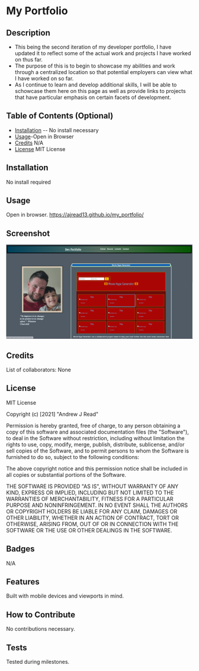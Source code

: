 # My Portfolio
## Description
- This being the second iteration of my developer portfolio, I have updated it to reflect some of the actual work and projects I have worked on thus far.
- The purpose of this is to begin to showcase my abilities and work through a centralized location so that potential employers can view what I have worked on so far.
- As I continue to learn and develop additional skills, I will be able to schowcase them here on this page as well as provide links to projects that have particular emphasis on certain facets of development.  


## Table of Contents (Optional)

- [Installation](#installation) -- No install necessary
- [Usage](#usage)-Open in Browser
- [Credits](#credits) N/A
- [License](#license) MIT License

## Installation
No install required
## Usage
Open in browser. https://ajread13.github.io/my_portfolio/
## Screenshot
![screenshot](assets/images/updatedProfile.png)
## Credits
List of collaborators: None
## License
MIT License

Copyright (c) [2021] "Andrew J Read"

Permission is hereby granted, free of charge, to any person obtaining a copy
of this software and associated documentation files (the "Software"), to deal
in the Software without restriction, including without limitation the rights
to use, copy, modify, merge, publish, distribute, sublicense, and/or sell
copies of the Software, and to permit persons to whom the Software is
furnished to do so, subject to the following conditions:

The above copyright notice and this permission notice shall be included in all
copies or substantial portions of the Software.

THE SOFTWARE IS PROVIDED "AS IS", WITHOUT WARRANTY OF ANY KIND, EXPRESS OR
IMPLIED, INCLUDING BUT NOT LIMITED TO THE WARRANTIES OF MERCHANTABILITY,
FITNESS FOR A PARTICULAR PURPOSE AND NONINFRINGEMENT. IN NO EVENT SHALL THE
AUTHORS OR COPYRIGHT HOLDERS BE LIABLE FOR ANY CLAIM, DAMAGES OR OTHER
LIABILITY, WHETHER IN AN ACTION OF CONTRACT, TORT OR OTHERWISE, ARISING FROM,
OUT OF OR IN CONNECTION WITH THE SOFTWARE OR THE USE OR OTHER DEALINGS IN THE
SOFTWARE.
## Badges
N/A
## Features
Built with mobile devices and viewports in mind.
## How to Contribute
No contributions necessary.
## Tests
Tested during milestones.